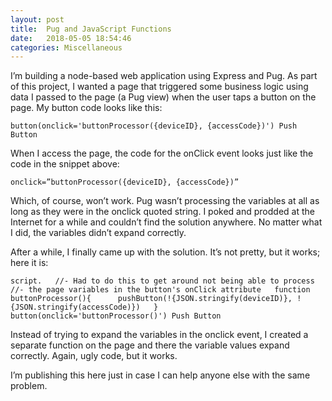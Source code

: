 ```yaml
---
layout: post
title:  Pug and JavaScript Functions
date:   2018-05-05 18:54:46
categories: Miscellaneous
---
```

I’m building a node-based web application using Express and Pug. As part of this project, I wanted a page that triggered some business logic using data I passed to the page (a Pug view) when the user taps a button on the page. My button code looks like this:

`button(onclick='buttonProcessor({deviceID}, {accessCode})') Push Button`

When I access the page, the code for the onClick event looks just like the code in the snippet above:

`onclick=”buttonProcessor({deviceID}, {accessCode})”`

Which, of course, won’t work. Pug wasn’t processing the variables at all as long as they were in the onclick quoted string. I poked and prodded at the Internet for a while and couldn’t find the solution anywhere. No matter what I did, the variables didn’t expand correctly.

After a while, I finally came up with the solution. It’s not pretty, but it works; here it is:

`script.   //- Had to do this to get around not being able to process   //- the page variables in the button's onClick attribute   function buttonProcessor(){      pushButton(!{JSON.stringify(deviceID)}, !{JSON.stringify(accessCode)})   }   button(onclick='buttonProcessor()') Push Button`

Instead of trying to expand the variables in the onclick event, I created a separate function on the page and there the variable values expand correctly. Again, ugly code, but it works.

I’m publishing this here just in case I can help anyone else with the same problem.